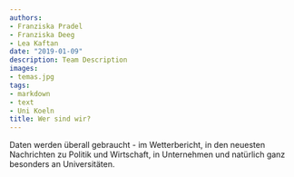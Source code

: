 ```yaml
---
authors: 
- Franziska Pradel
- Franziska Deeg
- Lea Kaftan
date: "2019-01-09"
description: Team Description
images:
- temas.jpg
tags:
- markdown
- text
- Uni Koeln
title: Wer sind wir?
---
```





Daten werden überall gebraucht - im Wetterbericht, in den neuesten Nachrichten zu Politik und Wirtschaft, in Unternehmen und natürlich ganz besonders an Universitäten. 

